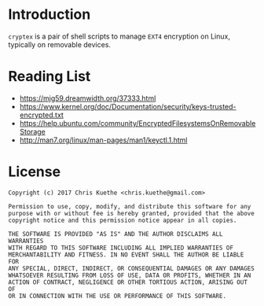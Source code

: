 Introduction
============

`cryptex` is a pair of shell scripts to manage `EXT4` encryption on Linux,
typically on removable devices.


Reading List
============
- https://mjg59.dreamwidth.org/37333.html
- https://www.kernel.org/doc/Documentation/security/keys-trusted-encrypted.txt
- https://help.ubuntu.com/community/EncryptedFilesystemsOnRemovableStorage
- http://man7.org/linux/man-pages/man1/keyctl.1.html

License
=======
    Copyright (c) 2017 Chris Kuethe <chris.kuethe@gmail.com>

    Permission to use, copy, modify, and distribute this software for any
    purpose with or without fee is hereby granted, provided that the above
    copyright notice and this permission notice appear in all copies.

    THE SOFTWARE IS PROVIDED "AS IS" AND THE AUTHOR DISCLAIMS ALL WARRANTIES
    WITH REGARD TO THIS SOFTWARE INCLUDING ALL IMPLIED WARRANTIES OF
    MERCHANTABILITY AND FITNESS. IN NO EVENT SHALL THE AUTHOR BE LIABLE FOR
    ANY SPECIAL, DIRECT, INDIRECT, OR CONSEQUENTIAL DAMAGES OR ANY DAMAGES
    WHATSOEVER RESULTING FROM LOSS OF USE, DATA OR PROFITS, WHETHER IN AN
    ACTION OF CONTRACT, NEGLIGENCE OR OTHER TORTIOUS ACTION, ARISING OUT OF
    OR IN CONNECTION WITH THE USE OR PERFORMANCE OF THIS SOFTWARE.